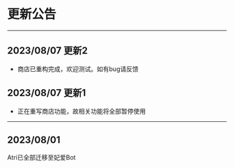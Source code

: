 # 更新公告
---

## 2023/08/07 更新2

+ 商店已重构完成，欢迎测试。如有bug请反馈

## 2023/08/07 更新1

+ 正在重写商店功能，故相关功能将全部暂停使用

---

## 2023/08/01

Atri已全部迁移至妃爱Bot
